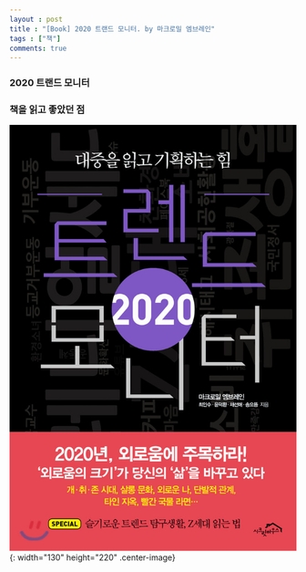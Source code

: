 ```yaml
---
layout : post
title : "[Book] 2020 트랜드 모니터. by 마크로밀 엠브레인"
tags : ["책"]
comments: true
---
```

### 2020 트랜드 모니터
### 책을 읽고 좋았던 점
![2020 트랜드 모니터](../images/book-20.jpg){: width="130" height="220" .center-image}
